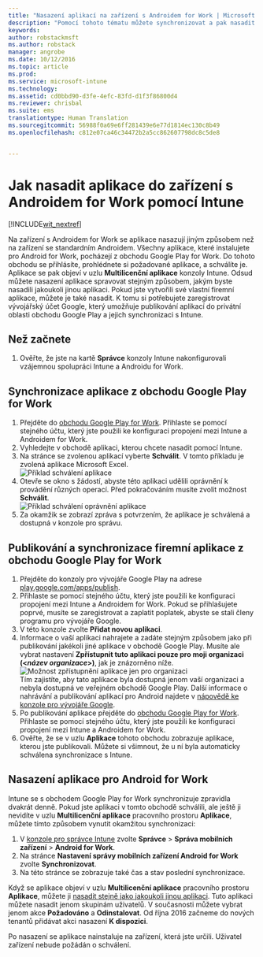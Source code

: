 ```yaml
---
title: "Nasazení aplikací na zařízení s Androidem for Work | Microsoft Intune"
description: "Pomocí tohoto tématu můžete synchronizovat a pak nasadit aplikaci do zařízení s Androidem for Work z obchodu Google Play for Work."
keywords: 
author: robstackmsft
ms.author: robstack
manager: angrobe
ms.date: 10/12/2016
ms.topic: article
ms.prod: 
ms.service: microsoft-intune
ms.technology: 
ms.assetid: cd0bbd90-d3fe-4efc-83fd-d1f3f86800d4
ms.reviewer: chrisbal
ms.suite: ems
translationtype: Human Translation
ms.sourcegitcommit: 56988f0a69e6ff281439e6e77d1814ec130c8b49
ms.openlocfilehash: c812e07ca46c34472b2a5cc862607798dc8c5de8


---
```


# <a name="how-to-deploy-apps-to-android-for-work-devices-with-intune"></a>Jak nasadit aplikace do zařízení s Androidem for Work pomocí Intune

[!INCLUDE[wit_nextref](../includes/afw_rollout_disclaimer.md)]

Na zařízení s Androidem for Work se aplikace nasazují jiným způsobem než na zařízení se standardním Androidem. Všechny aplikace, které instalujete pro Android for Work, pocházejí z obchodu Google Play for Work. Do tohoto obchodu se přihlásíte, prohlédnete si požadované aplikace, a schválíte je.
Aplikace se pak objeví v uzlu **Multilicenční aplikace** konzoly Intune. Odsud můžete nasazení aplikace spravovat stejným způsobem, jakým byste nasadili jakoukoli jinou aplikaci.
Pokud jste vytvořili své vlastní firemní aplikace, můžete je také nasadit. K tomu si potřebujete zaregistrovat vývojářský účet Google, který umožňuje publikování aplikací do privátní oblasti obchodu Google Play a jejich synchronizaci s Intune.

## <a name="before-you-start"></a>Než začnete

1. Ověřte, že jste na kartě **Správce** konzoly Intune nakonfigurovali vzájemnou spolupráci Intune a Androidu for Work.

## <a name="synchronize-an-app-from-the-google-play-for-work-store"></a>Synchronizace aplikace z obchodu Google Play for Work


1. Přejděte do [obchodu Google Play for Work](https://play.google.com/work). Přihlaste se pomocí stejného účtu, který jste použili ke konfiguraci propojení mezi Intune a Androidem for Work.
2. Vyhledejte v obchodě aplikaci, kterou chcete nasadit pomocí Intune.
3. Na stránce se zvolenou aplikací vyberte **Schválit**. V tomto příkladu je zvolená aplikace Microsoft Excel.<br>
  ![Příklad schválení aplikace](/intune/deploy-use/media/approve.png)
4. Otevře se okno s žádostí, abyste této aplikaci udělili oprávnění k provádění různých operací. Před pokračováním musíte zvolit možnost **Schválit**.<br>
  ![Příklad schválení oprávnění aplikace](/intune/deploy-use/media/approve-app-permissions.png)
5. Za okamžik se zobrazí zpráva s potvrzením, že aplikace je schválená a dostupná v konzole pro správu.

## <a name="publish-then-synchronize-a-line-of-business-app-from-the-google-play-for-work-store"></a>Publikování a synchronizace firemní aplikace z obchodu Google Play for Work

1. Přejděte do konzoly pro vývojáře Google Play na adrese [play.google.com/apps/publish](play.google.com/apps/publish).
2. Přihlaste se pomocí stejného účtu, který jste použili ke konfiguraci propojení mezi Intune a Androidem for Work. Pokud se přihlašujete poprvé, musíte se zaregistrovat a zaplatit poplatek, abyste se stali členy programu pro vývojáře Google.
3. V této konzole zvolte **Přidat novou aplikaci**.
4. Informace o vaší aplikaci nahrajete a zadáte stejným způsobem jako při publikování jakékoli jiné aplikace v obchodě Google Play. Musíte ale vybrat nastavení **Zpřístupnit tuto aplikaci pouze pro moji organizaci (<*název organizace*>)**, jak je znázorněno níže.<br>
  ![Možnost zpřístupnění aplikace jen pro organizaci](/intune/deploy-use/media/restrict.png)<br>
Tím zajistíte, aby tato aplikace byla dostupná jenom vaší organizaci a nebyla dostupná ve veřejném obchodě Google Play.
Další informace o nahrávání a publikování aplikací pro Android najdete v [nápovědě ke konzole pro vývojáře Google](https://support.google.com/googleplay/android-developer/answer/113469).
5. Po publikování aplikace přejděte do [obchodu Google Play for Work](https://play.google.com/work). Přihlaste se pomocí stejného účtu, který jste použili ke konfiguraci propojení mezi Intune a Androidem for Work.
6. Ověřte, že se v uzlu **Aplikace** tohoto obchodu zobrazuje aplikace, kterou jste publikovali. Můžete si všimnout, že u ní byla automaticky schválena synchronizace s Intune.

## <a name="deploy-an-android-for-work-app"></a>Nasazení aplikace pro Android for Work

Intune se s obchodem Google Play for Work synchronizuje zpravidla dvakrát denně. Pokud jste aplikaci v tomto obchodě schválili, ale ještě ji nevidíte v uzlu **Multilicenční aplikace** pracovního prostoru **Aplikace**, můžete tímto způsobem vynutit okamžitou synchronizaci:

1. V [konzole pro správce Intune](https://manage.microsoft.com) zvolte **Správce** > **Správa mobilních zařízení** > **Android for Work**.
2. Na stránce **Nastavení správy mobilních zařízení Android for Work** zvolte **Synchronizovat**.
3. Na této stránce se zobrazuje také čas a stav poslední synchronizace.

Když se aplikace objeví v uzlu **Multilicenční aplikace** pracovního prostoru **Aplikace**, můžete ji [nasadit stejně jako jakoukoli jinou aplikaci](deploy-apps-in-microsoft-intune.md). Tuto aplikaci můžete nasadit jenom skupinám uživatelů. V současnosti můžete vybrat jenom akce **Požadováno** a **Odinstalovat**. Od října 2016 začneme do nových tenantů přidávat akci nasazení **K dispozici**.

Po nasazení se aplikace nainstaluje na zařízení, která jste určili. Uživatel zařízení nebude požádán o schválení.



<!--HONumber=Nov16_HO1-->


